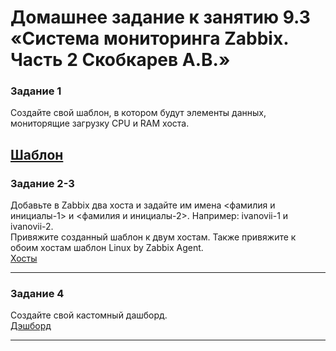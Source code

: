 # Домашнее задание к занятию 9.3 «Система мониторинга Zabbix. Часть 2 Скобкарев А.В.»



### Задание 1  

Создайте свой шаблон, в котором будут элементы данных, мониторящие загрузку CPU и RAM хоста.  

[Шаблон](https://github.com/redeemer271/homework/blob/srlb-14/9-03-1.jpg)  
 ---

### Задание 2-3  

Добавьте в Zabbix два хоста и задайте им имена <фамилия и инициалы-1> и <фамилия и инициалы-2>. Например: ivanovii-1 и ivanovii-2.  
Привяжите созданный шаблон к двум хостам. Также привяжите к обоим хостам шаблон Linux by Zabbix Agent.  
[Хосты](https://github.com/redeemer271/homework/blob/srlb-14/9-03-2_3.jpg)  

 ---

### Задание 4  

Создайте свой кастомный дашборд.  
[Дэшборд](https://github.com/redeemer271/homework/blob/srlb-14/9-03-4.jpg)  

 ---

